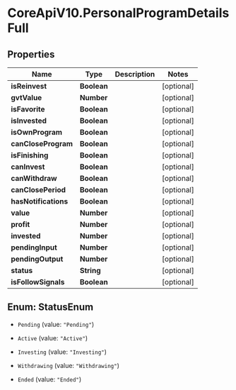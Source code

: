 # CoreApiV10.PersonalProgramDetailsFull

## Properties
Name | Type | Description | Notes
------------ | ------------- | ------------- | -------------
**isReinvest** | **Boolean** |  | [optional] 
**gvtValue** | **Number** |  | [optional] 
**isFavorite** | **Boolean** |  | [optional] 
**isInvested** | **Boolean** |  | [optional] 
**isOwnProgram** | **Boolean** |  | [optional] 
**canCloseProgram** | **Boolean** |  | [optional] 
**isFinishing** | **Boolean** |  | [optional] 
**canInvest** | **Boolean** |  | [optional] 
**canWithdraw** | **Boolean** |  | [optional] 
**canClosePeriod** | **Boolean** |  | [optional] 
**hasNotifications** | **Boolean** |  | [optional] 
**value** | **Number** |  | [optional] 
**profit** | **Number** |  | [optional] 
**invested** | **Number** |  | [optional] 
**pendingInput** | **Number** |  | [optional] 
**pendingOutput** | **Number** |  | [optional] 
**status** | **String** |  | [optional] 
**isFollowSignals** | **Boolean** |  | [optional] 


<a name="StatusEnum"></a>
## Enum: StatusEnum


* `Pending` (value: `"Pending"`)

* `Active` (value: `"Active"`)

* `Investing` (value: `"Investing"`)

* `Withdrawing` (value: `"Withdrawing"`)

* `Ended` (value: `"Ended"`)





